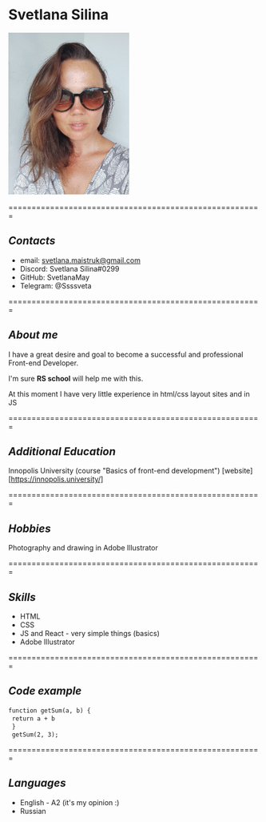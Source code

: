 # **Svetlana Silina**
![My photo](./assets/img/svetla-min_photo-resizer.ru.jpg "This is me")

=======================================================
## *Contacts*
* email: svetlana.maistruk@gmail.com
* Discord: Svetlana Silina#0299
* GitHub: SvetlanaMay
* Telegram: @Ssssveta

=======================================================

## *About me*
I have a great desire and goal to become a successful and professional Front-end Developer.


I'm sure **RS school** will help me with this.


At this moment I have very little experience in html/css layout sites and in JS

=======================================================
## *Additional Education*
Innopolis University (course "Basics of front-end development")
[website][https://innopolis.university/]

=======================================================
## *Hobbies*
Photography and drawing in Adobe Illustrator

=======================================================
## *Skills*
* HTML
* CSS
* JS and React  - very simple things (basics)
* Adobe Illustrator

=======================================================

## *Code example*
```
function getSum(a, b) {
 return a + b
 }
 getSum(2, 3);
 ```

=======================================================
## *Languages*
* English  - A2 (it's my opinion :)
* Russian











